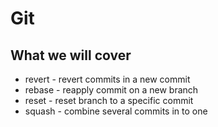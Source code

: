 # Git

## What we will cover

* revert - revert commits in a new commit
* rebase - reapply commit on a new branch
* reset - reset branch to a specific commit
* squash - combine several commits in to one
